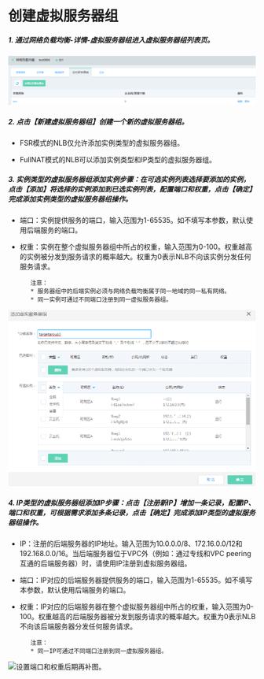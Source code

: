# 创建虚拟服务器组

##### 1. 通过网络负载均衡-详情-虚拟服务器组进入虚拟服务器组列表页。

![虚拟服务器组列表页](../../../../image/Networking/NLB/NLB-034.png)

##### 2. 点击【新建虚拟服务器组】创建一个新的虚拟服务器组。

- FSR模式的NLB仅允许添加实例类型的虚拟服务器组。

- FullNAT模式的NLB可以添加实例类型和IP类型的虚拟服务器组。

##### 3. 实例类型的虚拟服务器组添加实例步骤：在可选实例列表选择要添加的实例，点击【添加】将选择的实例添加到已选实例列表，配置端口和权重，点击【确定】完成添加实例类型的虚拟服务器组操作。

- 端口：实例提供服务的端口，输入范围为1-65535。如不填写本参数，默认使用后端服务的端口。

- 权重：实例在整个虚拟服务器组中所占的权重，输入范围为0-100。权重越高的实例被分发到服务请求的概率越大。权重为0表示NLB不向该实例分发任何服务请求。

         注意：
         * 服务器组中的后端实例必须与网络负载均衡属于同一地域的同一私有网络。
         * 同一实例可通过不同端口注册到同一虚拟服务器组。

![设置端口和权重](../../../../image/Networking/NLB/NLB-035.png)

##### 4. IP类型的虚拟服务器组添加IP步骤：点击【注册新IP】增加一条记录，配置IP、端口和权重，可根据需求添加多条记录，点击【确定】完成添加IP类型的虚拟服务器组操作。

- IP：注册的后端服务器的IP地址。输入范围为10.0.0.0/8、172.16.0.0/12和192.168.0.0/16。当后端服务器位于VPC外（例如：通过专线和VPC peering互通的后端服务器）时，请使用IP注册到虚拟服务器组。

- 端口：IP对应的后端服务器提供服务的端口，输入范围为1-65535。如不填写本参数，默认使用后端服务的端口。

- 权重：IP对应的后端服务器在整个虚拟服务器组中所占的权重，输入范围为0-100。权重越高的后端服务器被分发到服务请求的概率越大。权重为0表示NLB不向该后端服务器分发任何服务请求。

         注意：
         * 同一IP可通过不同端口注册到同一虚拟服务器组。

![设置端口和权重](../../../../image/Networking/NLB/NLB-XXX.png)后期再补图。


